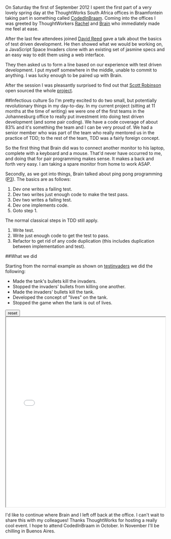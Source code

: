 On Saturday the first of September 2012 I spent the first part of a very lovely spring day at the ThoughtWorks South Africa offices in Braamfontein taking part in something called [CodedInBraam](http://www.meetup.com/CodedInBraam/). Coming into the offices I was greeted by ThoughtWorkers [Rachel](http://join.thoughtworks.com/profiles/rachel-laycock) and [Brain](http://join.thoughtworks.com/profiles/brain-leke) who immediately made me feel at ease. 

After the last few attendees joined [David Reed](http://join.thoughtworks.com/profiles/david-reed) gave a talk about the basics of test driven development. He then showed what we would be working on, a JavaScript Space Invaders clone with an existing set of jasmine specs and an easy way to edit them using a web interface.

They then asked us to form a line based on our experience with test driven development. I put myself somewhere in the middle, unable to commit to anything. I was lucky enough to be paired up with Brain. 

After the session I was pleasantly surprised to find out that [Scott Robinson](http://join.thoughtworks.com/profiles/scott-robinson) open sourced the whole [project](https://github.com/quad/testinvaders).

##Infectious culture
So I'm pretty excited to do two small, but potentially revolutionary things in my day-to-day. In my current project (sitting at 11 months at the time of writing) we were one of the first teams in the Johannesburg office to really put investment into doing test driven development (and some pair coding). We have a code coverage of about 83% and it's something the team and I can be very proud of. We had a senior member who was part of the team who really mentored us in the practice of TDD; to the rest of the team, TDD was a fairly foreign concept.

So the first thing that Brain did was to connect another monitor to his laptop, complete with a keyboard and a mouse. That'd never have occurred to me, and doing that for pair programming makes sense. It makes a back and forth very easy. I am taking a spare monitor from home to work ASAP.

Secondly, as we got into things, Brain talked about ping pong programming ([P3](http://www.stickyminds.com/s.asp?F=S9101_COL_2)). The basics are as follows:

1. Dev one writes a failing test.
2. Dev two writes just enough code to make the test pass.
3. Dev two writes a failing test.
4. Dev one implements code.
5. Goto step 1.

The normal classical steps in TDD still apply.

1. Write test.
2. Write just enough code to get the test to pass.
3. Refactor to get rid of any code duplication (this includes duplication between implementation and test).

##What we did

Starting from the normal example as shown on [testinvaders](http://testinvaders.heroku.com) we did the following:

* Made the tank's bullets kill the invaders.
* Stopped the invaders' bullets from killing one another.
* Made the invaders' bullets kill the tank.
* Developed the concept of "lives" on the tank.
* Stopped the game when the tank is out of lives.

<input id="reset_game" type="button" value="reset">

<iframe id="space_invaders_game" style="width:100%;height: 600px;" src="/space_invaders.html"></iframe>

I'd like to continue where Brain and I left off back at the office. I can't wait to share this with my colleagues! Thanks ThoughtWorks for hosting a really cool event. I hope to attend CodedInBraam in October. In November I'll be chilling in Buenos Aires.

<script type="text/javascript">
$('#reset_game').on('click', function(){
	var currentSrc = $("#space_invaders_game").attr("src");
	$('#space_invaders_game').attr("src", currentSrc);
});
</script>
